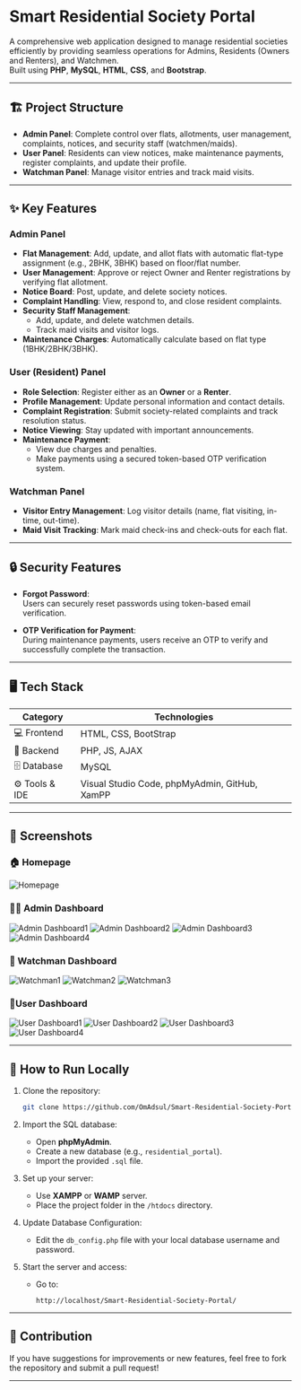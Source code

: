 # Smart Residential Society Portal

A comprehensive web application designed to manage residential societies efficiently by providing seamless operations for Admins, Residents (Owners and Renters), and Watchmen.  
Built using **PHP**, **MySQL**, **HTML**, **CSS**, and **Bootstrap**.

---

## 🏗️ Project Structure

- **Admin Panel**: Complete control over flats, allotments, user management, complaints, notices, and security staff (watchmen/maids).
- **User Panel**: Residents can view notices, make maintenance payments, register complaints, and update their profile.
- **Watchman Panel**: Manage visitor entries and track maid visits.

---

## ✨ Key Features

### Admin Panel
- **Flat Management**: Add, update, and allot flats with automatic flat-type assignment (e.g., 2BHK, 3BHK) based on floor/flat number.
- **User Management**: Approve or reject Owner and Renter registrations by verifying flat allotment.
- **Notice Board**: Post, update, and delete society notices.
- **Complaint Handling**: View, respond to, and close resident complaints.
- **Security Staff Management**:
  - Add, update, and delete watchmen details.
  - Track maid visits and visitor logs.
- **Maintenance Charges**: Automatically calculate based on flat type (1BHK/2BHK/3BHK).

### User (Resident) Panel
- **Role Selection**: Register either as an **Owner** or a **Renter**.
- **Profile Management**: Update personal information and contact details.
- **Complaint Registration**: Submit society-related complaints and track resolution status.
- **Notice Viewing**: Stay updated with important announcements.
- **Maintenance Payment**: 
  - View due charges and penalties.
  - Make payments using a secured token-based OTP verification system.
  
### Watchman Panel
- **Visitor Entry Management**: Log visitor details (name, flat visiting, in-time, out-time).
- **Maid Visit Tracking**: Mark maid check-ins and check-outs for each flat.

---

## 🔒 Security Features

- **Forgot Password**:  
  Users can securely reset passwords using token-based email verification.
  
- **OTP Verification for Payment**:  
  During maintenance payments, users receive an OTP to verify and successfully complete the transaction.

---

## 🖥️ Tech Stack

| Category         | Technologies                         |
|------------------|--------------------------------------|
| 💻 Frontend       | HTML, CSS, BootStrap                           |
| 🧠 Backend        | PHP, JS, AJAX                                  |
| 🗄 Database       | MySQL                                |
| ⚙️ Tools & IDE    | Visual Studio Code, phpMyAdmin, GitHub, XamPP |

---

## 📸 Screenshots

### 🏠 Homepage
![Homepage](https://github.com/OmAdsul/Smart_Society/blob/3b8b3e6b446f7b2da6de39c2d0c6e2cdb3d53be7/Screenshots/homepage.png)

### 🧑‍💼 Admin Dashboard
![Admin Dashboard1](https://github.com/OmAdsul/Smart_Society/blob/a9d980073e9c73c5a377993cf1e26bf29808d089/Screenshots/admin1.png)
![Admin Dashboard2](https://github.com/OmAdsul/Smart_Society/blob/a9d980073e9c73c5a377993cf1e26bf29808d089/Screenshots/admin2.png)
![Admin Dashboard3](https://github.com/OmAdsul/Smart_Society/blob/a9d980073e9c73c5a377993cf1e26bf29808d089/Screenshots/admin3.png)
![Admin Dashboard4](https://github.com/OmAdsul/Smart_Society/blob/a9d980073e9c73c5a377993cf1e26bf29808d089/Screenshots/admin4.png)

### 👮 Watchman Dashboard
![Watchman1](https://github.com/OmAdsul/Smart_Society/blob/a9d980073e9c73c5a377993cf1e26bf29808d089/Screenshots/watchman1.png)
![Watchman2](https://github.com/OmAdsul/Smart_Society/blob/a9d980073e9c73c5a377993cf1e26bf29808d089/Screenshots/watchman2.png)
![Watchman3](https://github.com/OmAdsul/Smart_Society/blob/a9d980073e9c73c5a377993cf1e26bf29808d089/Screenshots/watchman3.png)

### 👨User Dashboard
![User Dashboard1](https://github.com/OmAdsul/Smart_Society/blob/a9d980073e9c73c5a377993cf1e26bf29808d089/Screenshots/user1.png)
![User Dashboard2](https://github.com/OmAdsul/Smart_Society/blob/a9d980073e9c73c5a377993cf1e26bf29808d089/Screenshots/user2.png)
![User Dashboard3](https://github.com/OmAdsul/Smart_Society/blob/a9d980073e9c73c5a377993cf1e26bf29808d089/Screenshots/user3.png)
![User Dashboard4](https://github.com/OmAdsul/Smart_Society/blob/a9d980073e9c73c5a377993cf1e26bf29808d089/Screenshots/user4.png)

---


## 🚀 How to Run Locally

1. Clone the repository:
   ```bash
   git clone https://github.com/OmAdsul/Smart-Residential-Society-Portal.git
   ```

2. Import the SQL database:
   - Open **phpMyAdmin**.
   - Create a new database (e.g., `residential_portal`).
   - Import the provided `.sql` file.

3. Set up your server:
   - Use **XAMPP** or **WAMP** server.
   - Place the project folder in the `/htdocs` directory.

4. Update Database Configuration:
   - Edit the `db_config.php` file with your local database username and password.

5. Start the server and access:
   - Go to:  
     ```
     http://localhost/Smart-Residential-Society-Portal/
     ```

---

## 📢 Contribution

If you have suggestions for improvements or new features, feel free to fork the repository and submit a pull request!

---


